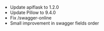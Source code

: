 * Update apiflask to 1.2.0
* Update Pillow to 9.4.0
* Fix /swagger-online
* Small improvement in swagger fields order
